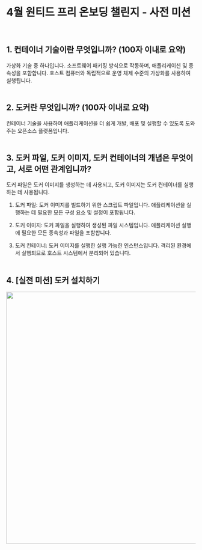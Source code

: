 #  4월 원티드 프리 온보딩 챌린지 - 사전 미션
<br>


## 1. 컨테이너 기술이란 무엇입니까? (100자 이내로 요약)
가상화 기술 중 하나입니다. 소프트웨어 패키징 방식으로 작동하며, 애플리케이션 및 종속성을 포함합니다. 호스트 컴퓨터와 독립적으로 운영 체제 수준의 가상화를 사용하여 실행됩니다.
<br><br>


## 2. 도커란 무엇입니까? (100자 이내로 요약)
컨테이너 기술을 사용하여 애플리케이션을 더 쉽게 개발, 배포 및 실행할 수 있도록 도와주는 오픈소스 플랫폼입니다.
<br><br>


## 3. 도커 파일, 도커 이미지, 도커 컨테이너의 개념은 무엇이고, 서로 어떤 관계입니까?
도커 파일은 도커 이미지를 생성하는 데 사용되고, 도커 이미지는 도커 컨테이너를 실행하는 데 사용됩니다.
1. 도커 파일: 도커 이미지를 빌드하기 위한 스크립트 파일입니다. 애플리케이션을 실행하는 데 필요한 모든 구성 요소 및 설정이 포함됩니다.

2. 도커 이미지: 도커 파일을 실행하여 생성된 파일 시스템입니다. 애플리케이션 실행에 필요한 모든 종속성과 파일을 포함합니다.

3. 도커 컨테이너: 도커 이미지를 실행한 실행 가능한 인스턴스입니다. 격리된 환경에서 실행되므로 호스트 시스템에서 분리되어 있습니다.
<br><br>


## 4. [실전 미션] 도커 설치하기
<img width="671" src="https://user-images.githubusercontent.com/42172353/229358784-b7bd62d8-af27-4916-aa9e-b0b55be166fa.png">